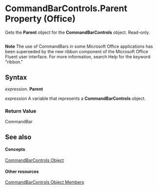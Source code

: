 
# CommandBarControls.Parent Property (Office)

Gets the  **Parent** object for the **CommandBarControls** object. Read-only.


## 


 **Note**  The use of CommandBars in some Microsoft Office applications has been superseded by the new ribbon component of the Microsoft Office Fluent user interface. For more information, search Help for the keyword "ribbon."


## Syntax

 _expression_. **Parent**

 _expression_ A variable that represents a **CommandBarControls** object.


### Return Value

CommandBar


## See also


#### Concepts


[CommandBarControls Object](7ccae243-2870-95c2-1e08-140a3e638fe6.md)
#### Other resources


[CommandBarControls Object Members](b4db50d1-f693-d4a5-da6d-41c6f624bdd3.md)
